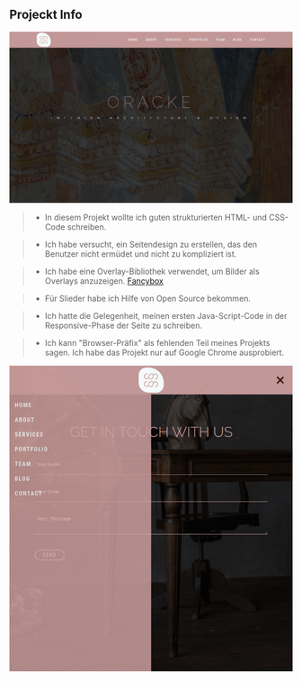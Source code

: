 ## Projeckt Info

![reference image](img/Orackle-screen1.png)


> - In diesem Projekt wollte ich guten strukturierten HTML- und CSS-Code schreiben.

> - Ich habe versucht, ein Seitendesign zu erstellen, das den Benutzer nicht ermüdet und nicht zu kompliziert ist.

> - Ich habe eine Overlay-Bibliothek verwendet, um Bilder als Overlays anzuzeigen. [Fancybox](https://fancyapps.com/docs/ui/fancybox/)

> - Für Slieder habe ich Hilfe von Open Source bekommen.

> - Ich hatte die Gelegenheit, meinen ersten Java-Script-Code in der Responsive-Phase der Seite zu schreiben.

> - Ich kann "Browser-Präfix" als fehlenden Teil meines Projekts sagen. Ich habe das Projekt nur auf Google Chrome ausprobiert.

![reference image](img/oracke-screen2.png)
